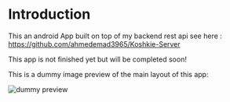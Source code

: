 # Introduction

This an android App built on top of my backend 
rest api see here : https://github.com/ahmedemad3965/Koshkie-Server

This app is not finished yet but will be completed soon!

This is a dummy image preview of the main layout of this app:

![dummy preview](https://i.imgur.com/SLqRqr3.png)
